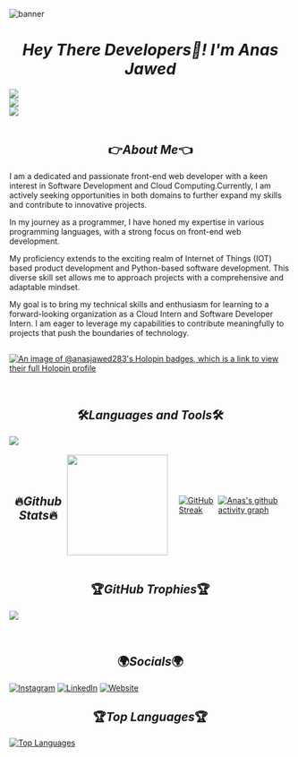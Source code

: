 <!-- --------------------------------------------------------------------------------------------------------------------------------------------- -->
![banner](https://github.com/anasjawed283/anasjawed283/assets/103234658/a0d4f62c-d341-4de4-9dce-2daf65e0643b)
<!-- --------------------------------------------------------------------------------------------------------------------------------------------- -->

<div id="header" align="center">
  <h1><i>Hey There Developers👋! I'm <b>Anas Jawed</b></i></h1>
</div>

<!-- --------------------------------------------------------------------------------------------------------------------------------------------- -->
<div align="center">
  <img src="https://komarev.com/ghpvc/?username=anasjawed283&style=flat-square&color=yellow" style="margin: 0 auto; display: block;" />
  <img src="https://img.shields.io/github/stars/anasjawed283?affiliations=OWNER&color=%23FFFF00&label=github%20stars&logo=github&logoColor=%23fffFF&style=flat" style="margin: 0 auto; display: block;" />
  <img src="https://img.shields.io/github/followers/anasjawed283?affiliations=OWNER&color=%23FFFF00&label=github%20followers&logo=github&logoColor=%23fffFF&style=flat" style="margin: 0 auto; display: block;" />

</div>

<!-- --------------------------------------------------------------------------------------------------------------------------------------------- -->
<br>
<h2 align='center'>👉<i>About Me</i>👈</h2>
<p>I am a dedicated and passionate front-end web developer with a keen interest in Software Development and Cloud Computing.Currently, I am actively seeking opportunities in both domains to further expand my skills and contribute to innovative projects.
  
In my journey as a programmer, I have honed my expertise in various programming languages, with a strong focus on front-end web development.

My proficiency extends to the exciting realm of Internet of Things (IOT) based product development and Python-based software development. This diverse skill set allows me to approach projects with a comprehensive and adaptable mindset.

My goal is to bring my technical skills and enthusiasm for learning to a forward-looking organization as a Cloud Intern and Software Developer Intern. I am eager to leverage my capabilities to contribute meaningfully to projects that push the boundaries of technology.</p>

<h2 align='center'> </h2>

[![An image of @anasjawed283's Holopin badges, which is a link to view their full Holopin profile](https://holopin.me/anasjawed283)](https://holopin.io/@anasjawed283)
<!-- --------------------------------------------------------------------------------------------------------------------------------------------- -->
<br>
<h2 align='center'>🛠️<i>Languages and Tools</i>🛠️</h2>
  <a href="https://skillicons.dev" align="center">
    <img align="center" src="https://skillicons.dev/icons?i=html,css,js,typescript,react,tailwind,bootstrap,nextjs,git,github,aws,azure,wordpress,figma,vercel,c,cpp,java,python,r,linux,ubuntu,ros,octave,autocad,arduino,matlab" /></a>
<br>
<!-- --------------------------------------------------------------------------------------------------------------------------------------------- -->
<br>
<div style="display: flex; align-items: center; justify-content: center;">
<h2 align='center'>🔥<i>Github Stats</i>🔥</h2>
  <div style="text-align: center; margin-right: 20px;">
    <a href="https://github.com/anasjawed283">
      <img height="180em" src="https://github-readme-stats-eight-theta.vercel.app/api?username=anasjawed283&show_icons=true&theme=dark&background=000000&include_all_commits=true&count_private=true"/>
    </a>
  </div>

  <div>
    <a href="https://git.io/streak-stats">
      <img src="http://github-readme-streak-stats.herokuapp.com?user=anasjawed283&theme=dark&background=000000" alt="GitHub Streak">
    </a>
  </div>

  [![Anas's github activity graph](https://github-readme-activity-graph.vercel.app/graph?username=anasjawed283&theme=react-dark)](https://github.com/anasjawed283/github-readme-activity-graph)

</div>
<br>
<!-- --------------------------------------------------------------------------------------------------------------------------------------------- -->
<h2 align='center'>🏆<i>GitHub Trophies</i>🏆</h2>

![](https://github-profile-trophy.vercel.app/?username=anasjawed283&theme=gitdimmed&no-frame=false&no-bg=false&margin-w=4)

<!-- --------------------------------------------------------------------------------------------------------------------------------------------- -->

<br>
<h2 align='center'>🌍<i>Socials</i>🌍</h2>

  [![Instagram](https://img.shields.io/badge/Instagram-%23E4405F.svg?logo=Instagram&logoColor=white)](https://instagram.com/anas_jawed9484)
  [![LinkedIn](https://img.shields.io/badge/LinkedIn-%230077B5.svg?logo=linkedin&logoColor=white)](https://www.linkedin.com/in/anas-jawed283/)
  [![Website](https://img.shields.io/badge/Website-%23800080.svg?logo=Gmail&logoColor=white)](https://anasjawed283.github.io)

<!-- --------------------------------------------------------------------------------------------------------------------------------------------- -->

  

  
  
<!--

<h3><b>Visitors:</b></h3>

![Visitor Count](https://profile-counter.glitch.me/{anasjawed283}/count.svg)


<div id="badges" align="center">
  <a href="https://github.com/anasjawed283/anasjawed283/discussions/1">
    <img src="https://img.shields.io/badge/Click Here For Discussions And To Ask Questions-black?style=for-the-badge&logo=github&logoColor=white" alt="github Badge"/>
  </a>
</div>
-->
<!--<h3><b>🔥Top Repositories:🔥</b></h3>

[![Readme Card](https://github-readme-stats.vercel.app/api/pin/?username=anasjawed283&repo=R-Programming)](https://github.com/anasjawed283/R-Programming)
  
[![Readme Card](https://github-readme-stats.vercel.app/api/pin/?username=anasjawed283&repo=LearnSQL)](https://github.com/anasjawed283/LearnSQL)
  
[![Readme Card](https://github-readme-stats.vercel.app/api/pin/?username=anasjawed283&repo=Data-Structures)](https://github.com/anasjawed283/Data-Structures)

[![Readme Card](https://github-readme-stats.vercel.app/api/pin/?username=anasjawed283&repo=Codeforces-Solutions)](https://github.com/anasjawed283/CodeForces-Solutions)
  
[![Readme Card](https://github-readme-stats.vercel.app/api/pin/?username=anasjawed283&repo=IOT-Projects)](https://github.com/anasjawed283/IOT-Projects)
  
[![Readme Card](https://github-readme-stats.vercel.app/api/pin/?username=anasjawed283&repo=WebDevFreeWebsiteCodes)](https://github.com/anasjawed283/WebDevFreeWebsiteCodes)
  
[![Readme Card](https://github-readme-stats.vercel.app/api/pin/?username=anasjawed283&repo=Assembly-Microprocessors)](https://github.com/anasjawed283/Assembly-Microprocessors)

[![Readme Card](https://github-readme-stats.vercel.app/api/pin/?username=anasjawed283&repo=Assembly-Microprocessors)](https://github.com/anasjawed283/Assembly-Microprocessors)

[![Readme Card](https://github-readme-stats.vercel.app/api/pin/?username=anasjawed283&repo=Java-Exam-Codes)](https://github.com/anasjawed283/Java-Exam-Codes)
  
[![Readme Card](https://github-readme-stats.vercel.app/api/pin/?username=anasjawed283&repo=Open-For-All)](https://github.com/anasjawed283/Open-For-All)
  
[![Readme Card](https://github-readme-stats.vercel.app/api/pin/?username=anasjawed283&repo=Computer-Networks)](https://github.com/anasjawed283/Computer-Networks)
-->

<h2 align='center'>🏆<i>Top Languages</i>🏆</h2>


<a href="https://github.com/anasjawed283" align="left"><img src="https://github-readme-stats.vercel.app/api/top-langs/?username=anasjawed283&langs_count=10&title_color=14b8a6&text_color=ffffff&icon_color=0891b2&bg_color=1c1917&hide_border=true&locale=en&custom_title=Top%20%Languages" alt="Top Languages" /></a>
